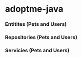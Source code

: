 # adoptme-java

### Entitites (Pets and Users)

### Repositories (Pets and Users)

### Servicies (Pets and Users)